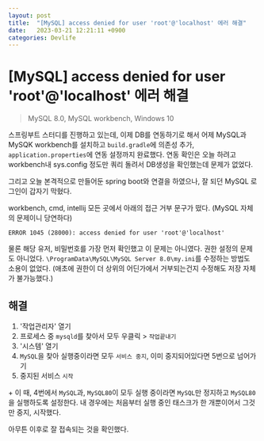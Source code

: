 ```yaml
---
layout: post
title:  "[MySQL] access denied for user 'root'@'localhost' 에러 해결"
date:   2023-03-21 12:21:11 +0900
categories: Devlife
---
```


# [MySQL] access denied for user 'root'@'localhost' 에러 해결

> MySQL 8.0, MySQL workbench, Windows 10

스프링부트 스터디를 진행하고 있는데, 이제 DB를 연동하기로 해서 어제 MySQL과 MySQK workbench를 설치하고 `build.gradle`에 의존성 추가, `application.properties`에 연동 설정까지 완료했다. 연동 확인은 오늘 하려고 workbench내 sys.config 정도만 쿼리 돌려서 DB생성을 확인했는데 문제가 없었다.

그리고 오늘 본격적으로 만들어둔 spring boot와 연결을 하였으나, 잘 되던 MySQL 로그인이 갑자기 막혔다.

workbench, cmd, intellij 모든 곳에서 아래의 접근 거부 문구가 떴다.
(MySQL 자체의 문제이니 당연하다)

```
ERROR 1045 (28000): access denied for user 'root'@'localhost'
```

물론 해당 유저, 비밀번호를 가장 먼저 확인했고 이 문제는 아니였다. 
권한 설정의 문제도 아니었다. 
`\ProgramData\MySQL\MySQL Server 8.0\my.ini`를 수정하는 방법도 소용이 없었다. (애초에 권한이 더 상위의 어딘가에서 거부되는건지 수정해도 저장 자체가 불가능했다.)


## 해결 

1. '작업관리자' 열기
2. 프로세스 중 `mysqld`를 찾아서 모두 우클릭 > `작업끝내기`
3. '시스템' 열기
4. `MySQL`을 찾아 실행중이라면 모두 `서비스 중지`, 이미 중지되어있다면 5번으로 넘어가기
5. 중지된 서비스 `시작`

\+ 이 때, 4번에서 `MySQL`과, `MySQL80`이 모두 실행 중이라면 `MySQL`만 정지하고 `MySQL80`을 실행하도록 설정한다. 내 경우에는 처음부터 실행 중인 태스크가 한 개뿐이어서 그것만 중지, 시작했다.

아무튼 이후로 잘 접속되는 것을 확인했다.